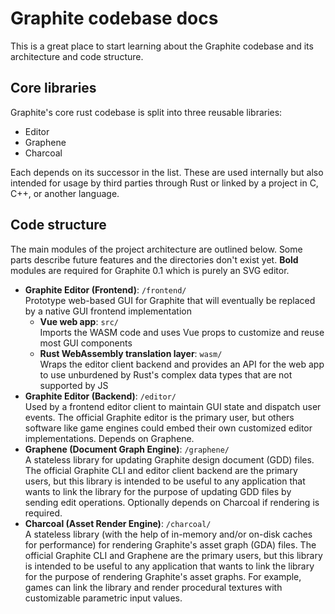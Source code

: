 # Graphite codebase docs

This is a great place to start learning about the Graphite codebase and its architecture and code structure.

## Core libraries

Graphite's core rust codebase is split into three reusable libraries:

- Editor
- Graphene
- Charcoal

Each depends on its successor in the list. These are used internally but also intended for usage by third parties through Rust or linked by a project in C, C++, or another language.

## Code structure

The main modules of the project architecture are outlined below. Some parts describe future features and the directories don't exist yet. **Bold** modules are required for Graphite 0.1 which is purely an SVG editor.

- **Graphite Editor (Frontend)**: `/frontend/`  
  Prototype web-based GUI for Graphite that will eventually be replaced by a native GUI frontend implementation
	- **Vue web app**: `src/`  
	  Imports the WASM code and uses Vue props to customize and reuse most GUI components
	- **Rust WebAssembly translation layer**: `wasm/`  
	  Wraps the editor client backend and provides an API for the web app to use unburdened by Rust's complex data types that are not supported by JS
- **Graphite Editor (Backend)**: `/editor/`  
  Used by a frontend editor client to maintain GUI state and dispatch user events. The official Graphite editor is the primary user, but others software like game engines could embed their own customized editor implementations. Depends on Graphene.
- **Graphene (Document Graph Engine)**: `/graphene/`  
  A stateless library for updating Graphite design document (GDD) files. The official Graphite CLI and editor client backend are the primary users, but this library is intended to be useful to any application that wants to link the library for the purpose of updating GDD files by sending edit operations. Optionally depends on Charcoal if rendering is required.
- **Charcoal (Asset Render Engine)**: `/charcoal/`  
  A stateless library (with the help of in-memory and/or on-disk caches for performance) for rendering Graphite's asset graph (GDA) files. The official Graphite CLI and Graphene are the primary users, but this library is intended to be useful to any application that wants to link the library for the purpose of rendering Graphite's asset graphs. For example, games can link the library and render procedural textures with customizable parametric input values.
